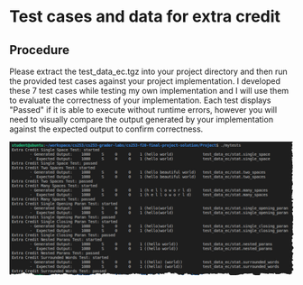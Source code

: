 # Test cases and data for extra credit
##  Procedure
Please extract the test_data_ec.tgz into your project directory and then run the provided test cases against your project implementation.  I developed these 7 test cases while testing my own implementation and I will use them to evaluate the correctness of your implementation. Each test displays "Passed" if it is able to execute without runtime errors, however you will need to visually compare the output generated by your implementation against the expected output to confirm correctness.

![Example Testing Output](2020-12-11_9-14-14.jpg)

